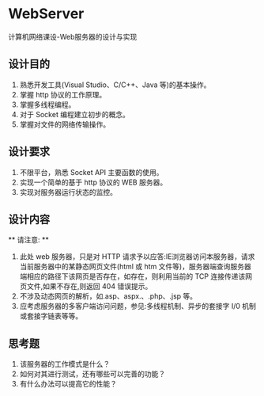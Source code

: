 # WebServer
计算机网络课设-Web服务器的设计与实现

## 设计目的

1. 熟悉开发工具(Visual Studio、C/C++、Java 等)的基本操作。
2. 掌握 http 协议的工作原理。
3. 掌握多线程编程。
4. 对于 Socket 编程建立初步的概念。
5. 掌握对文件的网络传输操作。

## 设计要求

1. 不限平台，熟悉 Socket API 主要函数的使用。
2. 实现一个简单的基于 http 协议的 WEB 服务器。
3. 实现对服务器运行状态的监控。

## 设计内容

** 请注意: **
1. 此处 web 服务器，只是对 HTTP 请求予以应答:IE浏览器访问本服务器，请求当前服务器中的某静态网页文件(html 或 htm 文件等)，服务器端查询服务器端相应的路径下该网页是否存在，如存在，则利用当前的 TCP 连接传递该网页文件,如果不存在,则返回 404 错误提示。
2. 不涉及动态网页的解析，如.asp、aspx.、.php、.jsp 等。
3. 应考虑服务器的多客户端访问问题，参见:多线程机制、异步的套接字 I/0
机制或套接字链表等等。

## 思考题

1. 该服务器的工作模式是什么？
2. 如何对其进行测试，还有哪些可以完善的功能？
3. 有什么办法可以提高它的性能？